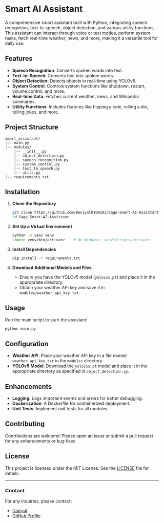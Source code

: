 
# Smart AI Assistant

A comprehensive smart assistant built with Python, integrating speech recognition, text-to-speech, object detection, and various utility functions. This assistant can interact through voice or text modes, perform system tasks, fetch real-time weather, news, and more, making it a versatile tool for daily use.

## Features

- **Speech Recognition**: Converts spoken words into text.
- **Text-to-Speech**: Converts text into spoken words.
- **Object Detection**: Detects objects in real-time using YOLOv5.
- **System Control**: Controls system functions like shutdown, restart, volume control, and more.
- **Real-time Data**: Fetches current weather, news, and Wikipedia summaries.
- **Utility Functions**: Includes features like flipping a coin, rolling a die, telling jokes, and more.

## Project Structure
```plaintext
smart_assistant/
|-- main.py
|-- modules/
    |-- __init__.py
    |-- object_detection.py
    |-- speech_recognition.py
    |-- system_control.py
    |-- text_to_speech.py
    |-- utils.py
|-- requirements.txt
```

## Installation

1. **Clone the Repository**

    ```bash
    git clone https://github.com/Daniyal0100101/Sage-Smart-AI-Assistant.git
    cd Sage-Smart-AI-Assistant
    ```

2. **Set Up a Virtual Environment**

    ```bash
    python -m venv venv
    source venv/bin/activate    # On Windows: venv\Scripts\activate
    ```

3. **Install Dependencies**

    ```bash
    pip install -r requirements.txt
    ```

4. **Download Additional Models and Files**
    - Ensure you have the YOLOv5 model (`yolov5s.pt`) and place it in the appropriate directory.
    - Obtain your weather API key and save it in `modules/weather_api_key.txt`.

## Usage

Run the main script to start the assistant:

```bash
python main.py
```

## Configuration

- **Weather API**: Place your weather API key in a file named `weather_api_key.txt` in the `modules` directory.
- **YOLOv5 Model**: Download the `yolov5s.pt` model and place it in the appropriate directory as specified in `object_detection.py`.

## Enhancements

- **Logging**: Logs important events and errors for better debugging.
- **Dockerization**: A Dockerfile for containerized deployment.
- **Unit Tests**: Implement unit tests for all modules.

## Contributing

Contributions are welcome! Please open an issue or submit a pull request for any enhancements or bug fixes.

## License

This project is licensed under the MIT License. See the [LICENSE](LICENSE) file for details.

---

### Contact

For any inquiries, please contact:

- [Daniyal](mailto:your.email@dasif1477@gmail.com)
- [GitHub Profile](https://github.com/Daniyal0100101)
```
